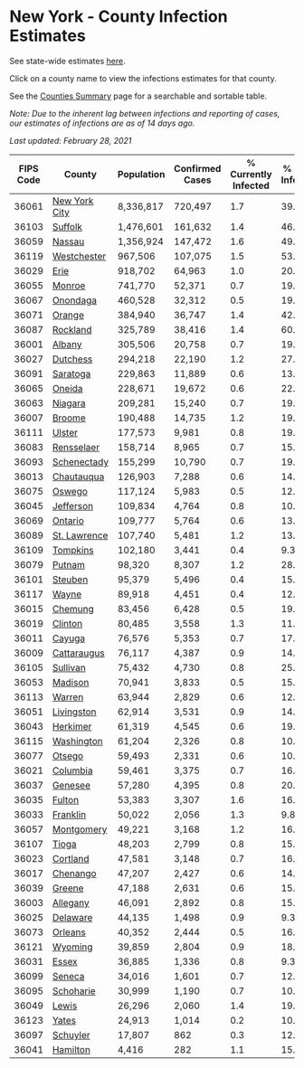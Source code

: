 # New York - County Infection Estimates

See state-wide estimates [here](/infections/us-ny).

Click on a county name to view the infections estimates for that county.

See the [Counties Summary](/infections/summary-counties) page for a searchable and sortable table.

*Note: Due to the inherent lag between infections and reporting of cases, our estimates of infections are as of 14 days ago.*

*Last updated: February 28, 2021*

|   FIPS Code |                         County |   Population |   Confirmed Cases |   % Currently Infected |   % Total Infected |
|-------------|--------------------------------|--------------|-------------------|------------------------|--------------------|
|       36061 | [New York City](new-york-city) |    8,336,817 |           720,497 |                    1.7 |               39.3 |
|       36103 |             [Suffolk](suffolk) |    1,476,601 |           161,632 |                    1.4 |               46.5 |
|       36059 |               [Nassau](nassau) |    1,356,924 |           147,472 |                    1.6 |               49.5 |
|       36119 |     [Westchester](westchester) |      967,506 |           107,075 |                    1.5 |               53.7 |
|       36029 |                   [Erie](erie) |      918,702 |            64,963 |                    1.0 |               20.3 |
|       36055 |               [Monroe](monroe) |      741,770 |            52,371 |                    0.7 |               19.0 |
|       36067 |           [Onondaga](onondaga) |      460,528 |            32,312 |                    0.5 |               19.0 |
|       36071 |               [Orange](orange) |      384,940 |            36,747 |                    1.4 |               42.3 |
|       36087 |           [Rockland](rockland) |      325,789 |            38,416 |                    1.4 |               60.2 |
|       36001 |               [Albany](albany) |      305,506 |            20,758 |                    0.7 |               19.6 |
|       36027 |           [Dutchess](dutchess) |      294,218 |            22,190 |                    1.2 |               27.0 |
|       36091 |           [Saratoga](saratoga) |      229,863 |            11,889 |                    0.6 |               13.8 |
|       36065 |               [Oneida](oneida) |      228,671 |            19,672 |                    0.6 |               22.8 |
|       36063 |             [Niagara](niagara) |      209,281 |            15,240 |                    0.7 |               19.6 |
|       36007 |               [Broome](broome) |      190,488 |            14,735 |                    1.2 |               19.6 |
|       36111 |               [Ulster](ulster) |      177,573 |             9,981 |                    0.8 |               19.6 |
|       36083 |       [Rensselaer](rensselaer) |      158,714 |             8,965 |                    0.7 |               15.2 |
|       36093 |     [Schenectady](schenectady) |      155,299 |            10,790 |                    0.7 |               19.4 |
|       36013 |       [Chautauqua](chautauqua) |      126,903 |             7,288 |                    0.6 |               14.1 |
|       36075 |               [Oswego](oswego) |      117,124 |             5,983 |                    0.5 |               12.8 |
|       36045 |         [Jefferson](jefferson) |      109,834 |             4,764 |                    0.8 |               10.8 |
|       36069 |             [Ontario](ontario) |      109,777 |             5,764 |                    0.6 |               13.5 |
|       36089 |   [St. Lawrence](st.-lawrence) |      107,740 |             5,481 |                    1.2 |               13.2 |
|       36109 |           [Tompkins](tompkins) |      102,180 |             3,441 |                    0.4 |                9.3 |
|       36079 |               [Putnam](putnam) |       98,320 |             8,307 |                    1.2 |               28.8 |
|       36101 |             [Steuben](steuben) |       95,379 |             5,496 |                    0.4 |               15.8 |
|       36117 |                 [Wayne](wayne) |       89,918 |             4,451 |                    0.4 |               12.7 |
|       36015 |             [Chemung](chemung) |       83,456 |             6,428 |                    0.5 |               19.6 |
|       36019 |             [Clinton](clinton) |       80,485 |             3,558 |                    1.3 |               11.1 |
|       36011 |               [Cayuga](cayuga) |       76,576 |             5,353 |                    0.7 |               17.5 |
|       36009 |     [Cattaraugus](cattaraugus) |       76,117 |             4,387 |                    0.9 |               14.3 |
|       36105 |           [Sullivan](sullivan) |       75,432 |             4,730 |                    0.8 |               25.0 |
|       36053 |             [Madison](madison) |       70,941 |             3,833 |                    0.5 |               15.4 |
|       36113 |               [Warren](warren) |       63,944 |             2,829 |                    0.6 |               12.7 |
|       36051 |       [Livingston](livingston) |       62,914 |             3,531 |                    0.9 |               14.4 |
|       36043 |           [Herkimer](herkimer) |       61,319 |             4,545 |                    0.6 |               19.0 |
|       36115 |       [Washington](washington) |       61,204 |             2,326 |                    0.8 |               10.9 |
|       36077 |               [Otsego](otsego) |       59,493 |             2,331 |                    0.6 |               10.2 |
|       36021 |           [Columbia](columbia) |       59,461 |             3,375 |                    0.7 |               16.8 |
|       36037 |             [Genesee](genesee) |       57,280 |             4,395 |                    0.8 |               20.6 |
|       36035 |               [Fulton](fulton) |       53,383 |             3,307 |                    1.6 |               16.0 |
|       36033 |           [Franklin](franklin) |       50,022 |             2,056 |                    1.3 |                9.8 |
|       36057 |       [Montgomery](montgomery) |       49,221 |             3,168 |                    1.2 |               16.3 |
|       36107 |                 [Tioga](tioga) |       48,203 |             2,799 |                    0.8 |               15.2 |
|       36023 |           [Cortland](cortland) |       47,581 |             3,148 |                    0.7 |               16.4 |
|       36017 |           [Chenango](chenango) |       47,207 |             2,427 |                    0.6 |               14.1 |
|       36039 |               [Greene](greene) |       47,188 |             2,631 |                    0.6 |               15.9 |
|       36003 |           [Allegany](allegany) |       46,091 |             2,892 |                    0.8 |               15.7 |
|       36025 |           [Delaware](delaware) |       44,135 |             1,498 |                    0.9 |                9.3 |
|       36073 |             [Orleans](orleans) |       40,352 |             2,444 |                    0.5 |               16.7 |
|       36121 |             [Wyoming](wyoming) |       39,859 |             2,804 |                    0.9 |               18.2 |
|       36031 |                 [Essex](essex) |       36,885 |             1,336 |                    0.8 |                9.3 |
|       36099 |               [Seneca](seneca) |       34,016 |             1,601 |                    0.7 |               12.1 |
|       36095 |         [Schoharie](schoharie) |       30,999 |             1,190 |                    0.7 |               10.2 |
|       36049 |                 [Lewis](lewis) |       26,296 |             2,060 |                    1.4 |               19.0 |
|       36123 |                 [Yates](yates) |       24,913 |             1,014 |                    0.2 |               10.5 |
|       36097 |           [Schuyler](schuyler) |       17,807 |               862 |                    0.3 |               12.1 |
|       36041 |           [Hamilton](hamilton) |        4,416 |               282 |                    1.1 |               15.9 |